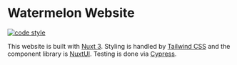 # Watermelon Website

[![code style](https://antfu.me/badge-code-style.svg)](https://github.com/antfu/eslint-config)

This website is built with [Nuxt 3](https://nuxt.com/). Styling is handled by [Tailwind CSS](https://tailwindcss.com/) and the component library is [NuxtUI](https://ui.nuxtlabs.com/). Testing is done via [Cypress](https://www.cypress.io/).

